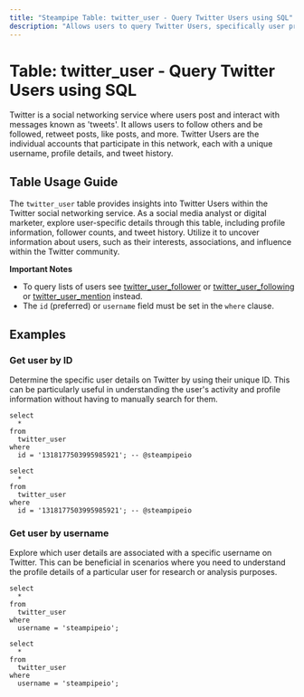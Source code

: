 ```yaml
---
title: "Steampipe Table: twitter_user - Query Twitter Users using SQL"
description: "Allows users to query Twitter Users, specifically user profile details, providing insights into user behavior, interests, and associations."
---
```


# Table: twitter_user - Query Twitter Users using SQL

Twitter is a social networking service where users post and interact with messages known as 'tweets'. It allows users to follow others and be followed, retweet posts, like posts, and more. Twitter Users are the individual accounts that participate in this network, each with a unique username, profile details, and tweet history.

## Table Usage Guide

The `twitter_user` table provides insights into Twitter Users within the Twitter social networking service. As a social media analyst or digital marketer, explore user-specific details through this table, including profile information, follower counts, and tweet history. Utilize it to uncover information about users, such as their interests, associations, and influence within the Twitter community.

**Important Notes**
- To query lists of users see
[twitter_user_follower](../twitter_user_follower) or
[twitter_user_following](../twitter_user_following) or
[twitter_user_mention](../twitter_user_mention) instead.
- The `id` (preferred) or `username` field must be set in the `where` clause.

## Examples

### Get user by ID
Determine the specific user details on Twitter by using their unique ID. This can be particularly useful in understanding the user's activity and profile information without having to manually search for them.

```sql+postgres
select
  *
from
  twitter_user
where
  id = '1318177503995985921'; -- @steampipeio
```

```sql+sqlite
select
  *
from
  twitter_user
where
  id = '1318177503995985921'; -- @steampipeio
```

### Get user by username
Explore which user details are associated with a specific username on Twitter. This can be beneficial in scenarios where you need to understand the profile details of a particular user for research or analysis purposes.

```sql+postgres
select
  *
from
  twitter_user
where
  username = 'steampipeio';
```

```sql+sqlite
select
  *
from
  twitter_user
where
  username = 'steampipeio';
```